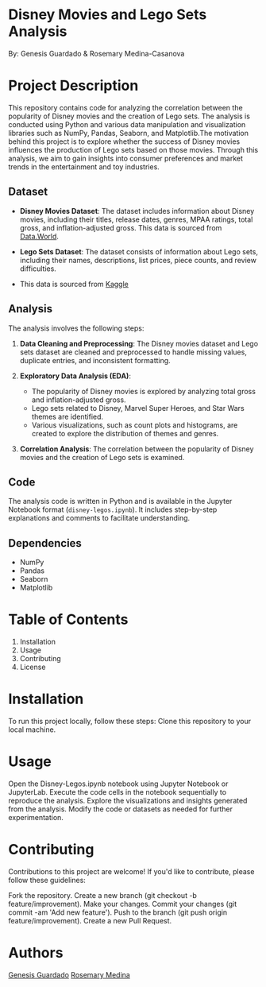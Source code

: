 # Disney Movies and Lego Sets Analysis
By: Genesis Guardado & Rosemary Medina-Casanova

# Project Description
This repository contains code for analyzing the correlation between the popularity of Disney movies and the creation of Lego sets. The analysis is conducted using Python and various data manipulation and visualization libraries such as NumPy, Pandas, Seaborn, and Matplotlib.The motivation behind this project is to explore whether the success of Disney movies influences the production of Lego sets based on those movies. Through this analysis, we aim to gain insights into consumer preferences and market trends in the entertainment and toy industries.

## Dataset

- **Disney Movies Dataset**: The dataset includes information about Disney movies, including their titles, release dates, genres, MPAA ratings, total gross, and inflation-adjusted gross. This data is sourced from [Data.World](https://data.world/).

- **Lego Sets Dataset**: The dataset consists of information about Lego sets, including their names, descriptions, list prices, piece counts, and review difficulties.
- This data is sourced from  [Kaggle](https://www.kaggle.com/datasets/mterzolo/lego-sets)

## Analysis

The analysis involves the following steps:

1. **Data Cleaning and Preprocessing**: The Disney movies dataset and Lego sets dataset are cleaned and preprocessed to handle missing values, duplicate entries, and inconsistent formatting.

2. **Exploratory Data Analysis (EDA)**:
   - The popularity of Disney movies is explored by analyzing total gross and inflation-adjusted gross.
   - Lego sets related to Disney, Marvel Super Heroes, and Star Wars themes are identified.
   - Various visualizations, such as count plots and histograms, are created to explore the distribution of themes and genres.

3. **Correlation Analysis**: The correlation between the popularity of Disney movies and the creation of Lego sets is examined.

## Code

The analysis code is written in Python and is available in the Jupyter Notebook format (`disney-legos.ipynb`). It includes step-by-step explanations and comments to facilitate understanding.

## Dependencies

- NumPy
- Pandas
- Seaborn
- Matplotlib


# Table of Contents
1. Installation
2. Usage
3. Contributing
4. License

# Installation
To run this project locally, follow these steps:
Clone this repository to your local machine.

# Usage
Open the Disney-Legos.ipynb notebook using Jupyter Notebook or JupyterLab.
Execute the code cells in the notebook sequentially to reproduce the analysis.
Explore the visualizations and insights generated from the analysis.
Modify the code or datasets as needed for further experimentation.

# Contributing
Contributions to this project are welcome! If you'd like to contribute, please follow these guidelines:

Fork the repository.
Create a new branch (git checkout -b feature/improvement).
Make your changes.
Commit your changes (git commit -am 'Add new feature').
Push to the branch (git push origin feature/improvement).
Create a new Pull Request.

# Authors
[Genesis Guardado](https://github.com/princessabrelli)
[Rosemary Medina](https://github.com/medirose)
